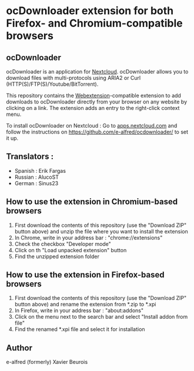 # ocDownloader extension for both Firefox- and Chromium-compatible browsers

## ocDownloader
ocDownloader is an application for [Nextcloud](https://www.nextcloud.com). ocDownloader allows you to download files with multi-protocols using ARIA2 or Curl (HTTP(S)/FTP(S)/Youtube/BitTorrent).

This repository contains the [Webextension](https://wiki.mozilla.org/WebExtensions)-compatible extension to add downloads to ocDownloader directly from your browser on any website by clicking on a link. The extension adds an entry to the right-click context menu.

To install ocDownloader on Nextcloud : Go to [apps.nextcloud.com](https://apps.nextcloud.com/apps/ocdownloader) and follow the instructions on https://github.com/e-alfred/ocdownloader/ to set it up.

## Translators :
- Spanish : Erik Fargas
- Russian : AlucoST
- German : Sinus23

## How to use the extension in Chromium-based browsers
1. First download the contents of this repository (use the "Download ZIP" button above) and unzip the file where you want to install the extension
2. In Chrome, write in your address bar : "chrome://extensions"
3. Check the checkbox "Developer mode"
4. Click on th "Load unpacked extension" button
5. Find the unzipped extension folder

## How to use the extension in Firefox-based browsers
1. First download the contents of this repository (use the "Download ZIP" button above) and rename the extension from *.zip to *.xpi
2. In Firefox, write in your address bar : "about:addons"
3. Click on the menu next to the search bar and select "Install addon from file"
4. Find the renamed *.xpi file and select it for installation

## Author
e-alfred
(formerly) Xavier Beurois
